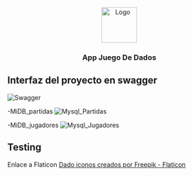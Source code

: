 <!-- PROJECT LOGO -->
<div align="center">
    <img src="https://www.flaticon.es/icono-gratis/dado_6160914?term=dados&page=1&position=16&origin=search&related_id=6160914" alt="Logo" width="80" height="80">
<h3 align="center">App Juego De Dados</h3>
</div>

## Interfaz del proyecto en swagger
![Swagger](https://github.com/Luiso-o/JuegoDeDados_SegundaFase/assets/128043647/63f467fb-d9c2-4251-b287-8c229dcbc36a)

-MiDB_partidas
![Mysql_Partidas](https://github.com/Luiso-o/JuegoDeDados_SegundaFase/assets/128043647/59e22b31-f8c9-47b2-8d2e-ae48ec58ed29)

-MiDB_jugadores
![Mysql_Jugadores](https://github.com/Luiso-o/JuegoDeDados_SegundaFase/assets/128043647/c483bd3c-0960-4935-8222-e78591078ed4)

## Testing

<p>Enlace a Flaticon <a href="https://www.flaticon.es/iconos-gratis/dado" title="dado iconos"> Dado iconos creados por Freepik - Flaticon</a></p>
